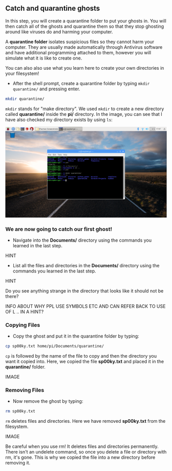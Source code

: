 ## Catch and quarantine ghosts

In this step, you will create a quarantine folder to put your ghosts in. You will then catch all of the ghosts and quarantine them so that they stop ghosting around like viruses do and harming your computer.

A **quarantine folder** isolates suspicious files so they cannot harm your computer. They are usually made automatically through Antivirus software and have additional programming attached to them, however you will simulate what it is like to create one.

You can also also use what you learn here to create your own directories in your filesystem!

+ After the shell prompt, create a quarantine folder by typing `mkdir quarantine/` and pressing enter.
```bash
mkdir quarantine/
```

`mkdir` stands for "make directory". We used `mkdir` to create a new directory called **quarantine/** inside the **pi/** directory. In the image, you can see that I have also checked my directory exists by using `ls`:

![MKDIR Command](images/mkdircommand.png)

### We are now going to catch our first ghost!

+ Navigate into the **Documents/** directory using the commands you learned in the last step.

HINT

+ List all the files and directories in the **Documents/** directory using the commands you learned in the last step.

HINT

Do you see anything strange in the directory that looks like it should not be there?

INFO ABOUT WHY PPL USE SYMBOLS ETC AND CAN REFER BACK TO USE OF L .. IN A HINT?

### Copying Files

+ Copy the ghost and put it in the quarantine folder by typing:
```bash
cp sp00ky.txt home/pi/Documents/quarantine/
```
`cp` is followed by the name of the file to copy and then the directory you want it copied into. Here, we copied the file **sp00ky.txt** and placed it in the **quarantine/** folder.

IMAGE

### Removing Files

+ Now remove the ghost by typing:
```bash
rm sp00ky.txt
```
`rm` deletes files and directories. Here we have removed **sp00ky.txt** from the filesystem.

IMAGE

Be careful when you use rm! It deletes files and directories permanently. There isn't an undelete command, so once you delete a file or directory with rm, it's gone. This is why we copied the file into a new directory before removing it.

